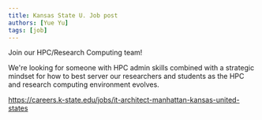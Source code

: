 ```yaml
---
title: Kansas State U. Job post
authors: [Yue Yu]
tags: [job]
---
```


Join our HPC/Research Computing team!

 We're looking for someone with HPC admin skills combined with a strategic mindset for how to best server our researchers and students as the HPC and research computing environment evolves.

 

https://careers.k-state.edu/jobs/it-architect-manhattan-kansas-united-states